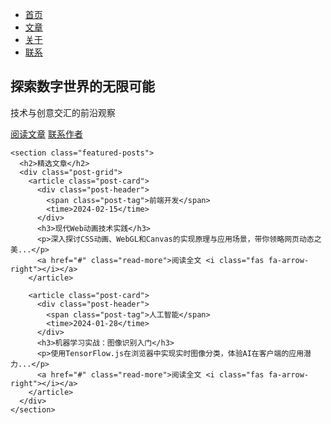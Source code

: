 <!DOCTYPE html>
<html lang="zh-CN">
<head>
  <meta charset="UTF-8">
  <meta name="viewport" content="width=device-width, initial-scale=1.0">

  <title>技术视界 | 首页</title>

  
  <!-- 其他head内容（如title、meta标签） -->
  <style>
    /* 覆盖导航栏的CSS */
    header, .main-content {  /* 确保选择器匹配你的页面元素 */
      position: relative;
      z-index: 9999;
      margin-top: -60px;     /* 根据实际导航栏高度调整 */
    }
  </style>

  <link rel="stylesheet" href="library/css/style.css">
  <link rel="stylesheet" href="https://cdnjs.cloudflare.com/ajax/libs/font-awesome/6.0.0/css/all.min.css">
</head>
<body>
  <nav class="navbar">
    <ul class="nav-links">
      <li><a href="library/pages/index.html"><i class="fas fa-home"></i> 首页</a></li>
      <!-- 修改导航栏链接自动打开 -->
      <li><a href="library/pages/articles.html#all-expand"><i class="fas fa-book-open"></i> 文章</a></li>
      <li><a href="library/pages/about.html"><i class="fas fa-user"></i> 关于</a></li>
      <li><a href="library/pages/contact.html"><i class="fas fa-envelope"></i> 联系</a></li>
    </ul>
  </nav>

  <main class="container">
    <section class="hero">
      <div class="hero-content">
        <h1 class="hero-title">探索数字世界的无限可能</h1>
        <p class="hero-subtitle">技术与创意交汇的前沿观察</p>
        <div class="cta-buttons">
          <a href="library/pages/articles.html" class="btn primary">阅读文章</a>
          <a href="library/pages/contact.html" class="btn secondary">联系作者</a>
        </div>
      </div>
    </section>

    <section class="featured-posts">
      <h2>精选文章</h2>
      <div class="post-grid">
        <article class="post-card">
          <div class="post-header">
            <span class="post-tag">前端开发</span>
            <time>2024-02-15</time>
          </div>
          <h3>现代Web动画技术实践</h3>
          <p>深入探讨CSS动画、WebGL和Canvas的实现原理与应用场景，带你领略网页动态之美...</p>
          <a href="#" class="read-more">阅读全文 <i class="fas fa-arrow-right"></i></a>
        </article>

        <article class="post-card">
          <div class="post-header">
            <span class="post-tag">人工智能</span>
            <time>2024-01-28</time>
          </div>
          <h3>机器学习实战：图像识别入门</h3>
          <p>使用TensorFlow.js在浏览器中实现实时图像分类，体验AI在客户端的应用潜力...</p>
          <a href="#" class="read-more">阅读全文 <i class="fas fa-arrow-right"></i></a>
        </article>
      </div>
    </section>
  </main>

  <script src="library/js/particles.js"></script>
</body>
</html>
